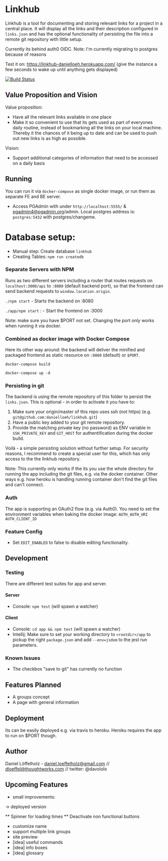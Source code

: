 # Linkhub  
Linkhub is a tool for documenting and storing relevant links for a project in a central place. It will display all the links and their description configured in `links.json` and has the optional
functionality of persisting the file into a remote git repository with little setup.

Currently its behind auth0 OIDC.
Note: I'm currently migrating to postgres because of reasons

Test it on: https://linkhub-danielloeh.herokuapp.com/ (give the instance a few seconds to wake up until anything gets displayed)

[![Build Status](https://travis-ci.org/danielloeh/linkhub.svg?branch=master)](https://travis-ci.org/danielloeh/linkhub)

## Value Proposition and Vision 
Value proposition:
- Have all the relevant links available in one place
- Make it so convenient to use that its gets used as part of everyones daily routine, instead of bookmarking all the links on your local machine. Thereby it the chances of it being up to date and can be used to push out new links is as high as possible.

Vision:
- Support additional categories of information that need to be accessed on a daily basis 

## Running

You can run it via `docker-compose` as single docker image, or run them as separate FE and BE server.

- Access PGAdmin with under `http://localhost:5555/` & pgadmin4@pgadmin.org/admin. Local postgres address is: `postgres:5432` with postgres/changeme.

# Database setup:

- Manual step: Create database `linkhub`
- Creating Tables: `npm run createdb`

### Separate Servers with NPM

Runs as two different servers including a router that routes requests on `localhost:3000/api` to `:8080` (default backend port), so that the frontend can send backend requests to `window.location.origin`.

`./npm start` - Starts the backend on :8080

`./app/npm start` : - Start the frontend on :3000

Note: make sure you have $PORT not set. Changing the port only works when running it via docker.
 
### Combined as docker image with Docker Compose

Here its other way around: the backend will deliver the minified and packaged frontend as static resource on `:8080` (default) or `$PORT`.
 
 `docker-compose build`  
 
 `docker-compose up -d` 
 
### Persisting in git

The backend is using the remote repository of this folder to persist the `links.json`. This is optional - in order to activate it you have to:

1. Make sure your origin/master of this repo uses ssh (not https) (e.g. `git@github.com:danielloeh/linkhub.git`)
2. Have a public key added to your git remote repository.
3. Provide the matching private key (no password) as ENV variable in `SSH_PRIVATE_KEY` and `GIT_HOST` for authentification during the docker build.

Voilà - a simple persisting solution without further setup. For security reasons, I recommend to create a special user for this, which has only access to the the linkhub repository.

Note: This currently only works if the its you use the whole directory for running the app including the git files, e.g. via the docker container. Other ways e.g. how heroku is handling running container don't find the git files and can't connect.

### Auth 
The app is supporting an OAuth2 flow (e.g. via Auth0). You need to set the environment variables when baking the docker image:
 `AUTH_AUTH_URI`
 `AUTH_CLIENT_ID` 

### Feature Config

* Set `EDIT_ENABLED` to false to disable editing functionality.

## Development

### Testing

There are different test suites for app and server.

#### Server
* Console: `npm test` (will spawn a watcher)

#### Client
* Console: `cd app && npm test` (will spawn a watcher)
* Intellij: Make sure to set your working directory to `<rootdir>/app` to pickup the right `package.json` and add `--env=jsdom` to the jest run parameters.


### Known Issues   
- The checkbox "save to git" has currently no function

## Features Planned
- A groups concept
- A page with general information 

## Deployment
Its can be easily deployed e.g. via travis to heroku. Heroku requires the app to run on $PORT though.

## Author
Daniel Löffelholz - daniel.loeffelholz@gmail.com  // dloeffel@thoughtworks.com // twitter: @davololo

## Upcoming Features
* small improvements:

-> deployed version

** Spinner for loading times
** Deactivate non functional buttons
* customize name
* support multiple link groups 
* site preview
* [idea] useful commands
* [idea] info boxes
* [idea] glossary



